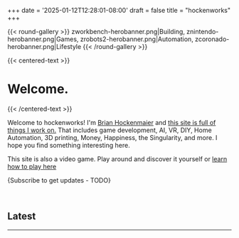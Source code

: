 +++
date = '2025-01-12T12:28:01-08:00'
draft = false
title = "hockenworks"
+++

{{< round-gallery >}}
zworkbench-herobanner.png|Building,
znintendo-herobanner.png|Games,
zrobots2-herobanner.png|Automation,
zcoronado-herobanner.png|Lifestyle
{{< /round-gallery >}}

{{< centered-text >}}

# Welcome.

{{< /centered-text >}}

Welcome to hockenworks! I'm [Brian Hockenmaier](/about-me) and [this site is full of things I work on.](/this-website/#etymology-of-hockenworks) That includes game development, AI, VR, DIY, Home Automation, 3D printing, Money, Happiness, the Singularity, and more. I hope you find something interesting here.

This site is also a video game. Play around and discover it yourself or [learn how to play here](/this-website/#ball-machine---the-game)

{Subscribe to get updates - TODO}

&nbsp;

## Latest

---
